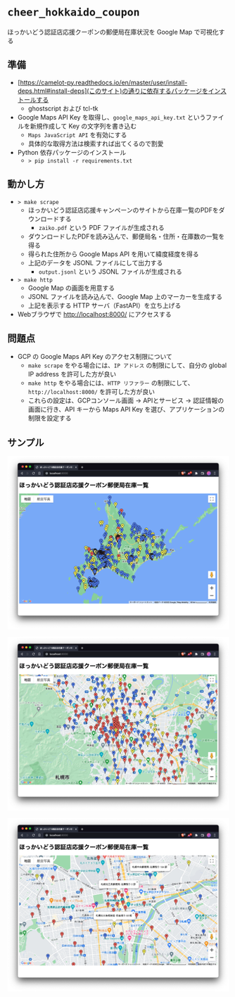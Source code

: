 # `cheer_hokkaido_coupon`

ほっかいどう認証店応援クーポンの郵便局在庫状況を Google Map で可視化する

## 準備

* [https://camelot-py.readthedocs.io/en/master/user/install-deps.html#install-deps](このサイト)の通りに依存するパッケージをインストールする
    * ghostscript および tcl-tk
* Google Maps API Key を取得し、`google_maps_api_key.txt` というファイルを新規作成して Key の文字列を書き込む
    * `Maps JavaScript API` を有効にする
    * 具体的な取得方法は検索すれば出てくるので割愛
* Python 依存パッケージのインストール
    * `> pip install -r requirements.txt`

## 動かし方

* `> make scrape`
    * ほっかいどう認証店応援キャンペーンのサイトから在庫一覧のPDFをダウンロードする
        * `zaiko.pdf` という PDF ファイルが生成される
    * ダウンロードしたPDFを読み込んで、郵便局名・住所・在庫数の一覧を得る
    * 得られた住所から Google Maps API を用いて緯度経度を得る
    * 上記のデータを JSONL ファイルにして出力する
        * `output.jsonl` という JSONL ファイルが生成される
* `> make http`
    * Google Map の画面を用意する
    * JSONL ファイルを読み込んで、Google Map 上のマーカーを生成する
    * 上記を表示する HTTP サーバ（FastAPI）を立ち上げる
* Webブラウザで [http://localhost:8000/](http://localhost:8000/) にアクセスする

## 問題点

* GCP の Google Maps API Key のアクセス制限について
    * `make scrape` をやる場合には、`IP アドレス` の制限にして、自分の global IP address を許可した方が良い
    * `make http` をやる場合には、`HTTP リファラー` の制限にして、`http://localhost:8000/` を許可した方が良い
    * これらの設定は、GCPコンソール画面 → APIとサービス → 認証情報の画面に行き、API キーから Maps API Key を選び、アプリケーションの制限を設定する

## サンプル

![](samples/stock_hokkaido.png)

![](samples/stock_sapporo.png)

![](samples/stock_centre.png)
